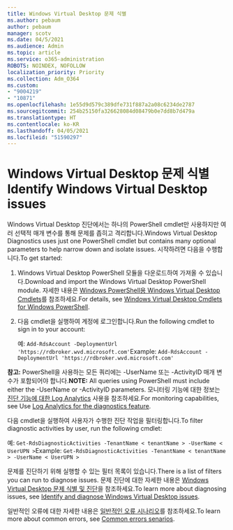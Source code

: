 ```yaml
---
title: Windows Virtual Desktop 문제 식별
ms.author: pebaum
author: pebaum
manager: scotv
ms.date: 04/5/2021
ms.audience: Admin
ms.topic: article
ms.service: o365-administration
ROBOTS: NOINDEX, NOFOLLOW
localization_priority: Priority
ms.collection: Adm_O364
ms.custom:
- "9004219"
- "10871"
ms.openlocfilehash: 1e55d9d579c389dfe731f887a2a08c6234de2787
ms.sourcegitcommit: 254b25150fa326628084d08479b0e7dd8b7d479a
ms.translationtype: HT
ms.contentlocale: ko-KR
ms.lasthandoff: 04/05/2021
ms.locfileid: "51590297"
---
```

# <a name="identify-windows-virtual-desktop-issues"></a><span data-ttu-id="95587-102">Windows Virtual Desktop 문제 식별</span><span class="sxs-lookup"><span data-stu-id="95587-102">Identify Windows Virtual Desktop issues</span></span>

<span data-ttu-id="95587-103">Windows Virtual Desktop 진단에서는 하나의 PowerShell cmdlet만 사용하지만 여러 선택적 매개 변수를 통해 문제를 좁히고 격리합니다.</span><span class="sxs-lookup"><span data-stu-id="95587-103">Windows Virtual Desktop Diagnostics uses just one PowerShell cmdlet but contains many optional parameters to help narrow down and isolate issues.</span></span> <span data-ttu-id="95587-104">시작하려면 다음을 수행합니다.</span><span class="sxs-lookup"><span data-stu-id="95587-104">To get started:</span></span> 

1. <span data-ttu-id="95587-105">Windows Virtual Desktop PowerShell 모듈을 다운로드하여 가져올 수 있습니다.</span><span class="sxs-lookup"><span data-stu-id="95587-105">Download and import the Windows Virtual Desktop PowerShell module.</span></span> <span data-ttu-id="95587-106">자세한 내용은 [Windows PowerShell용 Windows Virtual Desktop Cmdlets](https://docs.microsoft.com/powershell/windows-virtual-desktop/overview)를 참조하세요.</span><span class="sxs-lookup"><span data-stu-id="95587-106">For details, see [Windows Virtual Desktop Cmdlets for Windows PowerShell](https://docs.microsoft.com/powershell/windows-virtual-desktop/overview).</span></span>

1. <span data-ttu-id="95587-107">다음 cmdlet을 실행하여 계정에 로그인합니다.</span><span class="sxs-lookup"><span data-stu-id="95587-107">Run the following cmdlet to sign in to your account:</span></span>
    
    <span data-ttu-id="95587-108">예: `Add-RdsAccount -DeploymentUrl 'https://rdbroker.wvd.microsoft.com'`</span><span class="sxs-lookup"><span data-stu-id="95587-108">Example: `Add-RdsAccount -DeploymentUrl 'https://rdbroker.wvd.microsoft.com'`</span></span>

<span data-ttu-id="95587-109">**참고:** PowerShell을 사용하는 모든 쿼리에는 -UserName 또는 -ActivityID 매개 변수가 포함되어야 합니다.</span><span class="sxs-lookup"><span data-stu-id="95587-109">**NOTE:** All queries using PowerShell must include either the -UserName or -ActivityID parameters.</span></span> <span data-ttu-id="95587-110">모니터링 기능에 대한 정보는 [진단 기능에 대한 Log Analytics](https://go.microsoft.com/fwlink/?linkid=2126847) 사용을 참조하세요.</span><span class="sxs-lookup"><span data-stu-id="95587-110">For monitoring capabilities, see Use [Log Analytics for the diagnostics feature](https://go.microsoft.com/fwlink/?linkid=2126847).</span></span>

<span data-ttu-id="95587-111">다음 cmdlet을 실행하여 사용자가 수행한 진단 작업을 필터링합니다.</span><span class="sxs-lookup"><span data-stu-id="95587-111">To filter diagnostic activities by user, run the following cmdlet:</span></span>

<span data-ttu-id="95587-112">예: `Get-RdsDiagnosticActivities -TenantName < tenantName > -UserName < UserUPN >`</span><span class="sxs-lookup"><span data-stu-id="95587-112">Example: `Get-RdsDiagnosticActivities -TenantName < tenantName > -UserName < UserUPN >`</span></span>

<span data-ttu-id="95587-113">문제를 진단하기 위해 실행할 수 있는 필터 목록이 있습니다.</span><span class="sxs-lookup"><span data-stu-id="95587-113">There is a list of filters you can run to diagnose issues.</span></span> <span data-ttu-id="95587-114">문제 진단에 대한 자세한 내용은 [Windows Virtual Desktop 문제 식별 및 진단](https://docs.microsoft.com/azure/virtual-desktop/diagnostics-role-service#diagnose-issues-with-powershell)을 참조하세요.</span><span class="sxs-lookup"><span data-stu-id="95587-114">To learn more about diagnosing issues, see [Identify and diagnose Windows Virtual Desktop issues](https://docs.microsoft.com/azure/virtual-desktop/diagnostics-role-service#diagnose-issues-with-powershell).</span></span>

<span data-ttu-id="95587-115">일반적인 오류에 대한 자세한 내용은 [일반적인 오류 시나리오](https://docs.microsoft.com/azure/virtual-desktop/diagnostics-role-service#common-error-scenarios)를 참조하세요.</span><span class="sxs-lookup"><span data-stu-id="95587-115">To learn more about common errors, see [Common errors senarios](https://docs.microsoft.com/azure/virtual-desktop/diagnostics-role-service#common-error-scenarios).</span></span>
